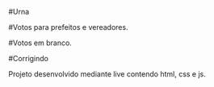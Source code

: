 #Urna

#Votos para prefeitos e vereadores.

#Votos em branco.

#Corrigindo

Projeto desenvolvido mediante live
contendo html, css e js.

